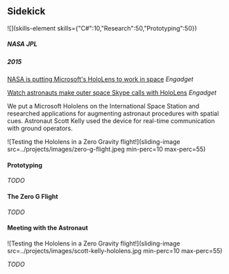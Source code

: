 ## Sidekick

![](skills-element skills={"C#":10,"Research":50,"Prototyping":50})

##### NASA JPL

##### 2015

[NASA is putting Microsoft's HoloLens to work in space](http://www.engadget.com/2015/06/25/nasa-microsoft-hololens-sidekick-iss/) _Engadget_

[Watch astronauts make outer space Skype calls with HoloLens](http://www.engadget.com/2016/03/11/iss-skype-call-video/) _Engadget_

We put a Microsoft Hololens on the International Space Station and researched applications for augmenting astronaut procedures with spatial cues. Astronaut Scott Kelly used the device for real-time communication with ground operators.

![Testing the Hololens in a Zero Gravity flight!](sliding-image src=../projects/images/zero-g-flight.jpeg min-perc=10 max-perc=55)

#### Prototyping
_TODO_

#### The Zero G Flight
_TODO_

#### Meeting with the Astronaut
![Testing the Hololens in a Zero Gravity flight!](sliding-image src=../projects/images/scott-kelly-hololens.jpg min-perc=10 max-perc=55)

_TODO_